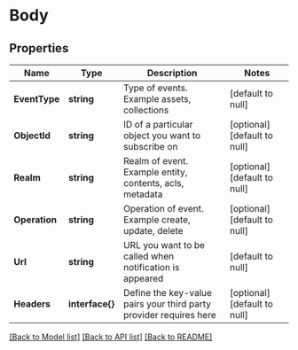 # Body

## Properties
Name | Type | Description | Notes
------------ | ------------- | ------------- | -------------
**EventType** | **string** | Type of events. Example assets, collections | [default to null]
**ObjectId** | **string** | ID of a particular object you want to subscribe on | [optional] [default to null]
**Realm** | **string** | Realm of event. Example entity, contents, acls, metadata | [optional] [default to null]
**Operation** | **string** | Operation of event. Example create, update, delete | [optional] [default to null]
**Url** | **string** | URL you want to be called when notification is appeared | [default to null]
**Headers** | **interface{}** | Define the key-value pairs your third party provider requires here | [optional] [default to null]

[[Back to Model list]](../README.md#documentation-for-models) [[Back to API list]](../README.md#documentation-for-api-endpoints) [[Back to README]](../README.md)


